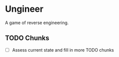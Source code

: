 # Ungineer

A game of reverse engineering.

## TODO Chunks

- [ ] Assess current state and fill in more TODO chunks
